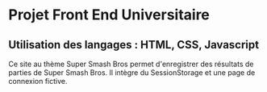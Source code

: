 # Projet Front End Universitaire

## Utilisation des langages : HTML, CSS, Javascript

Ce site au thème Super Smash Bros permet d'enregistrer des résultats de parties de Super Smash Bros.
Il intègre du SessionStorage et une page de connexion fictive.